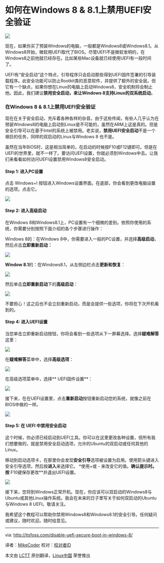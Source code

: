 如何在Windows 8 & 8.1上禁用UEFI安全验证
================================================================================
![](http://itsfoss.com/wp-content/uploads/2014/05/Disable_Secure_Boot_Windows8_UEFI.jpeg)

现在，如果你买了预装Windows的电脑，一般都是Windows8或Windows8.1。从Windows8开始，微软用UEFI取代了BIOS。尽管UEFI不是微软发明的，在Windows8之前他就已经存在。比如某些Mac设备就已经使用UEFI有一段时间了。

UEFI有“安全启动”这个特点，引导程序只会启动那些得到UEFI固件签署的引导装载程序。此安全功能可以防止Rootkit类的恶意软件，并提供了额外的安全层。但它有一个缺点，如果你想在Linux的电脑上启动Windows8，安全机制将会制止他。因此，我们建议**禁用安全启动，来让Windows 8支持Linux的双系统启动**。

### 在Windows 8 & 8.1上禁用UEFI安全验证 ###

现在在关于安全启动，充斥着各种各样的杂音。由于这些传闻，有些人几乎认为在预装Windows8的电脑上启动到Linux是不可能的，虽然在ARM上这是真的。但是安全引导可以在基于Intel的系统上被禁用。老实说，**禁用UEFI安全启动**不是一个艰巨的任务，同样的双启动的Linux与Windows 8 也不是。

虽然在当年BIOS时，这是相当简单的，在启动的时候按F10或F12键即可。但是在UEFI的世界里，就不一样了。要访问UEFI设置，你就必须到Windows中去。让我们来看看如何访问UEFI设置禁用Windows8安全启动。

#### Step 1: 进入PC设置 ####

点击 Windows+I 按钮进入Windows设置界面。在底部，你会看到更改电脑设置的选项。点击它。

![](http://itsfoss.com/wp-content/uploads/2014/05/Disable_Secure_Boot_1.jpeg)

#### Step 2: 进入高级启动 ####


在Windows 8和Windows8.1上，PC设置有一个细微的差别。依照你使用的系统，你需要分别按照下面介绍的各个步骤进行操作：

Windows 8的：在Windows 8中，你需要进入一般的PC设置，并选择**高级启动**，然后点击**立即重新启动：**

![](http://itsfoss.com/wp-content/uploads/2014/05/Change_PC_Settings_Windows8.jpg)

**Window 8.1**的：在Windows8.1，从左侧边栏点击**更新和恢复**：

![](http://itsfoss.com/wp-content/uploads/2014/05/Disable_Secure_Boot_Windows8_2.jpeg)

然后单击**立即重新启动**下的**高级启动**：

![](http://itsfoss.com/wp-content/uploads/2014/05/Disable_Secure_Boot_Windows8_3.jpeg)

不要担心！这之后也不会立刻重新启动，而是会提供一些​​选项，你将在下次开机看到的。

#### Step 4: 进入UEFI设置 ####

当您单击立即重新启动按钮，你将会看到一些选项从下一屏幕选择。选择**疑难解答**这里：

![](http://itsfoss.com/wp-content/uploads/2014/05/Troubleshoot_Windows8.jpg)

在**疑难解答**菜单中，选择**高级选项**：

![](http://itsfoss.com/wp-content/uploads/2014/05/Troubleshoot_Windows8_1.jpg)

在高级选项菜单中，选择** UEFI固件设置**：

![](http://itsfoss.com/wp-content/uploads/2014/05/Troubleshoot_Windows8_2.jpg)

接下来，在在UEFI设置里，点击**重新启动**按钮重新启动您的系统，就像之前在BIOS中做的一样。

![](http://itsfoss.com/wp-content/uploads/2014/05/Troubleshoot_Windows8_3.jpg)

#### Step 5: 在 UEFI 中禁用安全启动 ####

这个时候，你必须已经启动到UEFI工具。你可以在这里更改各种设置，但所有我们想要做的，就是禁用安全启动选项，允许的Ubuntu的双启动或任何其他的Linux。

移动到启动选项卡，在那里你会发现**安全引导**选项被设置为启用。使用箭头键进入安全引导选项，然后按**进入**来选择它。 *使用+或 - 来改变它的值。**确认提示时。按** F10键保存更改**并退出UEFI设置。

![](http://itsfoss.com/wp-content/uploads/2014/05/Disable_Secure_Boot_Windows8.jpg)

接下来，您将到Windows正常开机。现在，你应该可以双启动的Windows8与Ubuntu或其他Linux操作系统。我会在未来的日子里写关于如何双启动的Ubuntu与Windows 8 UEFI。敬请关注。

我希望这个教程可以帮助你禁用Windows8和Windows8.1的安全引导。任何疑问或建议，随时欢迎。随时给意见。

--------------------------------------------------------------------------------

via: http://itsfoss.com/disable-uefi-secure-boot-in-windows-8/ 

译者：[MikeCoder](https://github.com/MikeCoder) 校对：[校对者ID](https://github.com/校对者ID)

本文由 [LCTT](https://github.com/LCTT/TranslateProject) 原创翻译，[Linux中国](http://linux.cn/) 荣誉推出
